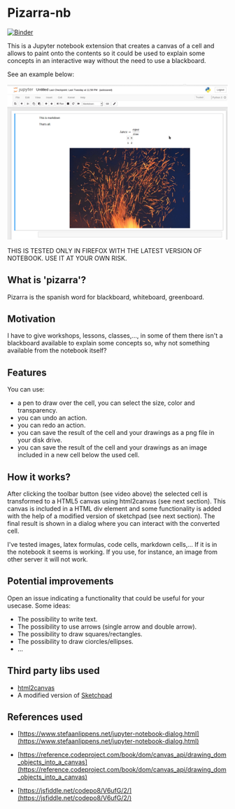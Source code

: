 Pizarra-nb
==========

[![Binder](https://mybinder.org/badge_logo.svg)](https://mybinder.org/v2/gh/kikocorreoso/pizarra-nb/master)

This is a Jupyter notebook extension that creates a canvas of a cell and allows
to paint onto the contents so it could be used to explain some concepts in an
interactive way without the need to use a blackboard.

See an example below:

![example](imgs/in_action.gif)

THIS IS TESTED ONLY IN FIREFOX WITH THE LATEST VERSION OF NOTEBOOK. USE IT
AT YOUR OWN RISK.

What is 'pizarra'?
------------------

Pizarra is the spanish word for blackboard, whiteboard, greenboard.

Motivation
----------

I have to give workshops, lessons, classes,..., in some of them there isn't
a blackboard available to explain some concepts so, why not something available
from the notebook itself?

Features
--------

You can use:

* a pen to draw over the cell, you can select the size, color and transparency.
* you can undo an action.
* you can redo an action.
* you can save the result of the cell and your drawings as a png file in your disk drive.
* you can save the result of the cell and your drawings as an image included in a new cell below the used cell.

How it works?
-------------

After clicking the toolbar button (see video above) the selected cell is
transformed to a HTML5 canvas using html2canvas (see next section). This 
canvas is included in a HTML div element and some functionality is added 
with the help of a modified version of sketchpad (see next section). The 
final result is shown in a dialog where you can interact with the converted
cell.

I've tested images, latex formulas, code cells, markdown cells,... If it is
in the notebook it seems is working. If you use, for instance, an image 
from other server it will not work.

Potential improvements
----------------------

Open an issue indicating a functionality that could be useful for your usecase.
Some ideas:

* The possibility to write text.
* The possibility to use arrows (single arrow and double arrow).
* The possibility to draw squares/rectangles.
* The possibility to draw ciorcles/ellipses.
* ...

Third party libs used
---------------------

* [html2canvas](http://html2canvas.hertzen.com/)
* A modified version of [Sketchpad](http://yiom.github.io/sketchpad/)

References used
---------------

* [https://www.stefaanlippens.net/jupyter-notebook-dialog.html](https://www.stefaanlippens.net/jupyter-notebook-dialog.html)

* [https://reference.codeproject.com/book/dom/canvas_api/drawing_dom_objects_into_a_canvas](https://reference.codeproject.com/book/dom/canvas_api/drawing_dom_objects_into_a_canvas)

* [https://jsfiddle.net/codepo8/V6ufG/2/](https://jsfiddle.net/codepo8/V6ufG/2/)
